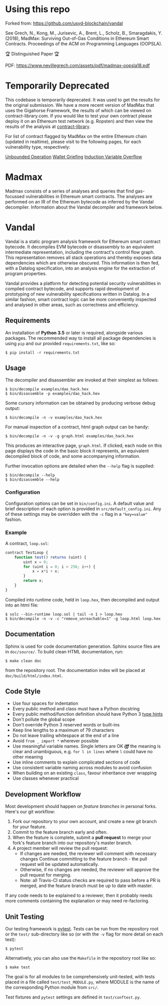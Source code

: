 # Using this repo
Forked from: https://github.com/usyd-blockchain/vandal

See Grech, N., Kong, M., Jurisevic, A., Brent, L., Scholz, B., Smaragdakis, Y. (2018),
MadMax: Surviving Out-of-Gas Conditions in Ethereum Smart Contracts.
Proceedings of the ACM on Programming Languages (OOPSLA).

🏆 Distinguished Paper 🏆

PDF: https://www.nevillegrech.com/assets/pdf/madmax-oopsla18.pdf

# Temporarily Deprecated
This codebase is temporarily deprecated. It was used to get the results for the original submission. We have a more recent version of MadMax that uses the Gigahorse Framework, the results of which can be viewed on contract-library.com. If you would like to test your own contract please deploy it on an Ethereum test network (e.g. Ropsten) and then view the results of the analysis at [contract-library](https://contract-library.com/).

    
For list of contract flagged by MadMax on the entire Ethereum chain (updated in realtime), please visit to the following pages, for each vulnerability type, respectively:

[Unbounded Operation](https://contract-library.com/?w=DoS%20(Unbounded%20Operation))
[Wallet Griefing](https://contract-library.com/?w=DoS%20(Wallet%20Griefing))
[Induction Variable Overflow](https://contract-library.com/?w=DoS%20(Induction%20Variable%20Overflow))




# Madmax 
Madmax consists of a series of analyses and queries that find gas-focussed vulnerabilities in Ethereum smart contracts. The analyses are performed on an IR of the Ethereum bytecode as inferred by the Vandal decompiler. Information about the Vandal decompiler and framework below.


# Vandal

Vandal is a static program analysis framework for Ethereum smart contract
bytecode. It decompiles EVM bytecode or disassembly to an
equivalent intermediate representation, including the contract's control
flow graph. This representation removes all stack operations and
thereby exposes data dependencies which are otherwise obscured.
This information is then fed, with a Datalog specification, into an analysis
engine for the extraction of program properties.

Vandal provides a platform for detecting potential security vulnerabilities
in compiled contract bytecode, and supports rapid development of prototyping
of new vulnerability specifications written in Datalog.
In a similar fashion, smart contract logic can be more conveniently inspected
and analysed in other areas, such as correctness and efficiency.

## Requirements

An installation of **Python 3.5** or later is required, alongside various
packages. The recommended way to install all package dependencies is using
`pip` and our provided `requirements.txt`, like so:

```
$ pip install -r requirements.txt
```


## Usage

The decompiler and disassembler are invoked at their simplest as follows:

```
$ bin/decompile examples/dao_hack.hex
$ bin/disassemble -p examples/dao_hack.hex
```

Some cursory information can be obtained by producing verbose debug output:

```
$ bin/decompile -n -v examples/dao_hack.hex
```

For manual inspection of a contract, html graph output can be handy:

```
$ bin/decompile -n -v -g graph.html examples/dao_hack.hex
```

This produces an interactive page, `graph.html`. If clicked, each node on this
page displays the code in the basic block it represents, an equivalent
decompiled block of code, and some accompanying information.


Further invocation options are detailed when the `--help` flag is supplied:

```
$ bin/decompile --help
$ bin/disassemble --help
```

### Configuration

Configuration options can be set in `bin/config.ini`. A default value and brief
description of each option is provided in `src/default_config.ini`. Any of
these settings may be overridden with the `-c` flag in a `"key=value"` fashion.

### Example

A contract, `loop.sol`:
```javascript
contract TestLoop {
    function test() returns (uint) {
        uint x = 0;
        for (uint i = 0; i < 256; i++) {
            x = x*i + x;
        }
        return x;
    }
}
```

Compiled into runtime code, held in `loop.hex`, then decompiled
and output into an html file:
```
$ solc --bin-runtime loop.sol | tail -n 1 > loop.hex
$ bin/decompile -n -v -c "remove_unreachable=1" -g loop.html loop.hex
```


## Documentation

Sphinx is used for code documentation generation. Sphinx source files are in
`doc/source/`. To build clean HTML documentation, run:

```
$ make clean doc
```

from the repository root. The documentation index will be placed at
`doc/build/html/index.html`.


## Code Style

- Use four spaces for indentation
- Every public method and class must have a Python docstring
- Every public method/function definition should have Python 3
  [type hints](https://docs.python.org/3/library/typing.html)
- Don't pollute the global scope
- Don't override Python 3 reserved words or built-ins
- Keep line lengths to a maximum of 79 characters
- Do not leave trailing whitespace at the end of a line
- Avoid `from _ import *` wherever possible
- Use meaningful variable names. Single letters are OK ***iff*** the meaning is
  clear and unambiguous, e.g. `for l in lines` where `l` could have no other
  meaning
- Use inline comments to explain complicated sections of code
- Use consistent variable naming across modules to avoid confusion
- When building on an existing `class`, favour inheritance over wrapping
- Use classes whenever practical

## Development Workflow

Most development should happen on *feature branches* in personal forks. Here's
our git workflow:

1. Fork our repository to your own account, and create a new git branch for
   your feature.
2. Commit to the feature branch early and often.
3. When the feature is complete, submit a **pull request** to merge your fork's
   feature branch into our repository's master branch.
4. A project member will review the pull request:
    - If changes are needed, the reviewer will comment with necessary changes
      Continue committing to the feature branch - the pull request will be
      updated automatically.
    - Otherwise, if no changes are needed, the reviewer will approve the pull
      request for merging.
    - Note: all Travis-CI status checks are required to pass before a PR is
      merged, and the feature branch must be up to date with master.

If any code needs to be explained to a reviewer, then it probably needs
more comments containing the explanation or may need re-factoring.

## Unit Testing

Our testing framework is [pytest](http://doc.pytest.org/). Tests can be run
from the repository root or the `test/` sub-directory like so (or with the `-v`
flag for more detail on each test):

```
$ pytest
```

Alternatively, you can also use the `Makefile` in the repository root like so:

```
$ make test
```

The goal is for all modules to be comprehensively unit-tested, with tests
placed in a file called `test/test_MODULE.py`, where MODULE is the name of the
corresponding Python module from `src/`.

Test fixtures and `pytest` settings are defined in `test/conftest.py`.
